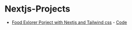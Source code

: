 # Nextjs-Projects

- [Food Exlorer Porject with Nextjs and Tailwind css](https://food-explorer-dtd6.vercel.app/) - [Code](https://github.com/Avicii786/Food-Explorer)
